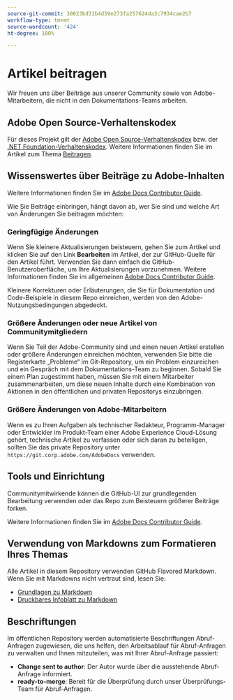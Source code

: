 ```yaml
---
source-git-commit: 30023bd31b4d59e273fa257624da3c7934cae2b7
workflow-type: tm+mt
source-wordcount: '424'
ht-degree: 100%

---
```

# Artikel beitragen

Wir freuen uns über Beiträge aus unserer Community sowie von Adobe-Mitarbeitern, die nicht in den Dokumentations-Teams arbeiten.

## Adobe Open Source-Verhaltenskodex

Für dieses Projekt gilt der [Adobe Open Source-Verhaltenskodex](code-of-conduct.md) bzw. der [.NET Foundation-Verhaltenskodex](https://dotnetfoundation.org/code-of-conduct). Weitere Informationen finden Sie im Artikel zum Thema [Beitragen](contributing.md).

## Wissenswertes über Beiträge zu Adobe-Inhalten

Weitere Informationen finden Sie im [Adobe Docs Contributor Guide](https://experienceleague.adobe.com/docs/contributor/contributor-guide/introduction.html?lang=de).

Wie Sie Beiträge einbringen, hängt davon ab, wer Sie sind und welche Art von Änderungen Sie beitragen möchten:

### Geringfügige Änderungen

Wenn Sie kleinere Aktualisierungen beisteuern, gehen Sie zum Artikel und klicken Sie auf den Link **Bearbeiten** im Artikel, der zur GitHub-Quelle für den Artikel führt. Verwenden Sie dann einfach die GitHub-Benutzeroberfläche, um Ihre Aktualisierungen vorzunehmen. Weitere Informationen finden Sie im allgemeinen [Adobe Docs Contributor Guide](https://experienceleague.adobe.com/docs/contributor/contributor-guide/introduction.html?lang=de).

Kleinere Korrekturen oder Erläuterungen, die Sie für Dokumentation und Code-Beispiele in diesem Repo einreichen, werden von den Adobe-Nutzungsbedingungen abgedeckt.

### Größere Änderungen oder neue Artikel von Communitymitgliedern

Wenn Sie Teil der Adobe-Community sind und einen neuen Artikel erstellen oder größere Änderungen einreichen möchten, verwenden Sie bitte die Registerkarte „Probleme“ im Git-Repository, um ein Problem einzureichen und ein Gespräch mit dem Dokumentations-Team zu beginnen. Sobald Sie einem Plan zugestimmt haben, müssen Sie mit einem Mitarbeiter zusammenarbeiten, um diese neuen Inhalte durch eine Kombination von Aktionen in den öffentlichen und privaten Repositorys einzubringen.

<!--
If you submit a pull request with significant changes to documentation and code examples, you'll see a message in the pull request asking you to submit an online contribution license agreement (CLA). We need you to complete the online form before we can review your pull request.
-->

### Größere Änderungen von Adobe-Mitarbeitern

Wenn es zu Ihren Aufgaben als technischer Redakteur, Programm-Manager oder Entwickler im Produkt-Team einer Adobe Experience Cloud-Lösung gehört, technische Artikel zu verfassen oder sich daran zu beteiligen, sollten Sie das private Repository unter `https://git.corp.adobe.com/AdobeDocs` verwenden.

<!--Employees from other parts of the Adobe world should use the public repo for minor updates.-->

## Tools und Einrichtung

Communitymitwirkende können die GitHub-UI zur grundlegenden Bearbeitung verwenden oder das Repo zum Beisteuern größerer Beiträge forken.

Weitere Informationen finden Sie im [Adobe Docs Contributor Guide](https://experienceleague.adobe.com/docs/contributor/contributor-guide/introduction.html?lang=de).

## Verwendung von Markdowns zum Formatieren Ihres Themas

Alle Artikel in diesem Repository verwenden GitHub Flavored Markdown. Wenn Sie mit Markdowns nicht vertraut sind, lesen Sie:

* [Grundlagen zu Markdown](https://help.github.com/articles/getting-started-with-writing-and-formatting-on-github/)
* [Druckbares Infoblatt zu Markdown](https://guides.github.com/pdfs/markdown-cheatsheet-online.pdf)

## Beschriftungen

Im öffentlichen Repository werden automatisierte Beschriftungen Abruf-Anfragen zugewiesen, die uns helfen, den Arbeitsablauf für Abruf-Anfragen zu verwalten und Ihnen mitzuteilen, was mit Ihrer Abruf-Anfrage passiert:

* **Change sent to author**: Der Autor wurde über die ausstehende Abruf-Anfrage informiert.
* **ready-to-merge**: Bereit für die Überprüfung durch unser Überprüfungs-Team für Abruf-Anfragen.
